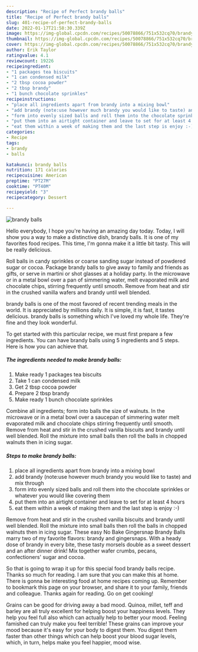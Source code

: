 ```yaml
---
description: "Recipe of Perfect brandy balls"
title: "Recipe of Perfect brandy balls"
slug: 401-recipe-of-perfect-brandy-balls
date: 2022-01-17T21:58:30.339Z
image: https://img-global.cpcdn.com/recipes/50078866/751x532cq70/brandy-balls-recipe-main-photo.jpg
thumbnail: https://img-global.cpcdn.com/recipes/50078866/751x532cq70/brandy-balls-recipe-main-photo.jpg
cover: https://img-global.cpcdn.com/recipes/50078866/751x532cq70/brandy-balls-recipe-main-photo.jpg
author: Erik Taylor
ratingvalue: 4.1
reviewcount: 19226
recipeingredient:
- "1 packages tea biscuits"
- "1 can condensed milk"
- "2 tbsp cocoa powder"
- "2 tbsp brandy"
- "1 bunch chocolate sprinkles"
recipeinstructions:
- "place all ingredients apart from brandy into a mixing bowl"
- "add brandy (note:use however much brandy you would like to taste) and mix through"
- "form into evenly sized balls and roll them into the chocolate sprinkles or whatever you would like covering them"
- "put them into an airtight container and leave to set for at least 4 hours"
- "eat them within a week of making them and the last step is enjoy :-)"
categories:
- Recipe
tags:
- brandy
- balls

katakunci: brandy balls 
nutrition: 171 calories
recipecuisine: American
preptime: "PT27M"
cooktime: "PT40M"
recipeyield: "3"
recipecategory: Dessert

---
```



![brandy balls](https://img-global.cpcdn.com/recipes/50078866/751x532cq70/brandy-balls-recipe-main-photo.jpg)

Hello everybody, I hope you're having an amazing day today. Today, I will show you a way to make a distinctive dish, brandy balls. It is one of my favorites food recipes. This time, I'm gonna make it a little bit tasty. This will be really delicious.

Roll balls in candy sprinkles or coarse sanding sugar instead of powdered sugar or cocoa. Package brandy balls to give away to family and friends as gifts, or serve in martini or shot glasses at a holiday party. In the microwave or in a metal bowl over a pan of simmering water, melt evaporated milk and chocolate chips, stirring frequently until smooth. Remove from heat and stir in the crushed vanilla wafers and brandy until well blended.

brandy balls is one of the most favored of recent trending meals in the world. It is appreciated by millions daily. It is simple, it is fast, it tastes delicious. brandy balls is something which I've loved my whole life. They're fine and they look wonderful.


To get started with this particular recipe, we must first prepare a few ingredients. You can have brandy balls using 5 ingredients and 5 steps. Here is how you can achieve that.

<!--inarticleads1-->

##### The ingredients needed to make brandy balls:

1. Make ready 1 packages tea biscuits
1. Take 1 can condensed milk
1. Get 2 tbsp cocoa powder
1. Prepare 2 tbsp brandy
1. Make ready 1 bunch chocolate sprinkles


Combine all ingredients; form into balls the size of walnuts. In the microwave or in a metal bowl over a saucepan of simmering water melt evaporated milk and chocolate chips stirring frequently until smooth. Remove from heat and stir in the crushed vanilla biscuits and brandy until well blended. Roll the mixture into small balls then roll the balls in chopped walnuts then in icing sugar. 

<!--inarticleads2-->

##### Steps to make brandy balls:

1. place all ingredients apart from brandy into a mixing bowl
1. add brandy (note:use however much brandy you would like to taste) and mix through
1. form into evenly sized balls and roll them into the chocolate sprinkles or whatever you would like covering them
1. put them into an airtight container and leave to set for at least 4 hours
1. eat them within a week of making them and the last step is enjoy :-)


Remove from heat and stir in the crushed vanilla biscuits and brandy until well blended. Roll the mixture into small balls then roll the balls in chopped walnuts then in icing sugar. These easy No Bake Gingersnap Brandy Balls marry two of my favorite flavors: brandy and gingersnaps. With a heady dose of brandy in every bite, these tasty morsels double as a sweet dessert and an after dinner drink! Mix together wafer crumbs, pecans, confectioners&#39; sugar and cocoa. 

So that is going to wrap it up for this special food brandy balls recipe. Thanks so much for reading. I am sure that you can make this at home. There is gonna be interesting food at home recipes coming up. Remember to bookmark this page on your browser, and share it to your family, friends and colleague. Thanks again for reading. Go on get cooking!

Grains can be good for driving away a bad mood. Quinoa, millet, teff and barley are all truly excellent for helping boost your happiness levels. They help you feel full also which can actually help to better your mood. Feeling famished can truly make you feel terrible! These grains can improve your mood because it's easy for your body to digest them. You digest them faster than other things which can help boost your blood sugar levels, which, in turn, helps make you feel happier, mood wise.
